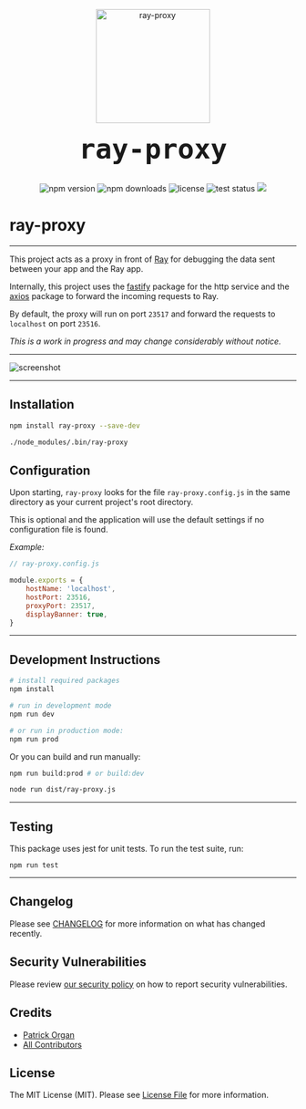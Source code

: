 <p align="center">
    <img src="https://static.permafrost.dev/images/ray-proxy/ray-proxy-logo-256x256.png" alt="ray-proxy" height="200" style="block">
    <br><br>
    <code style="font-size:3.0rem;"><strong>ray-proxy</strong></code>
    <br><br>
</p>

<p align="center">
    <img src="https://shields.io/npm/v/ray-proxy" alt="npm version"> <img src="https://img.shields.io/npm/dt/ray-proxy.svg" alt="npm downloads"> <img src="https://shields.io/github/license/permafrost-dev/ray-proxy" alt="license"> <img src="https://github.com/permafrost-dev/ray-proxy/workflows/Run%20Tests/badge.svg" alt="test status"> <img src="https://codecov.io/gh/permafrost-dev/ray-proxy/branch/main/graph/badge.svg?token=YW2BTKSNEO"/>
</p>

# ray-proxy

---

This project acts as a proxy in front of [Ray](https://myray.app) for debugging the data sent between your app and the Ray app.

Internally, this project uses the [fastify](https://www.fastify.io/) package for the http service and the [axios](https://github.com/axios/axios) package to forward the incoming requests to Ray.

By default, the proxy will run on port `23517` and forward the requests to `localhost` on port `23516`.

_This is a work in progress and may change considerably without notice._

---

![screenshot](https://static.permafrost.dev/images/ray-proxy/screenshot-01.png)

---

## Installation

```bash
npm install ray-proxy --save-dev

./node_modules/.bin/ray-proxy
```

## Configuration

Upon starting, `ray-proxy` looks for the file `ray-proxy.config.js` in the same directory as your current project's root directory.

This is optional and the application will use the default settings if no configuration file is found.

_Example:_

```js
// ray-proxy.config.js

module.exports = {
    hostName: 'localhost',
    hostPort: 23516,
    proxyPort: 23517,
    displayBanner: true,
}
```

---

## Development Instructions

```bash
# install required packages
npm install

# run in development mode
npm run dev

# or run in production mode:
npm run prod
```

Or you can build and run manually:

```bash
npm run build:prod # or build:dev

node run dist/ray-proxy.js
```

---

## Testing

This package uses jest for unit tests. To run the test suite, run:

`npm run test`

---

## Changelog

Please see [CHANGELOG](CHANGELOG.md) for more information on what has changed recently.

## Security Vulnerabilities

Please review [our security policy](../../security/policy) on how to report security vulnerabilities.

## Credits

- [Patrick Organ](https://github.com/patinthehat)
- [All Contributors](../../contributors)

## License

The MIT License (MIT). Please see [License File](LICENSE) for more information.
